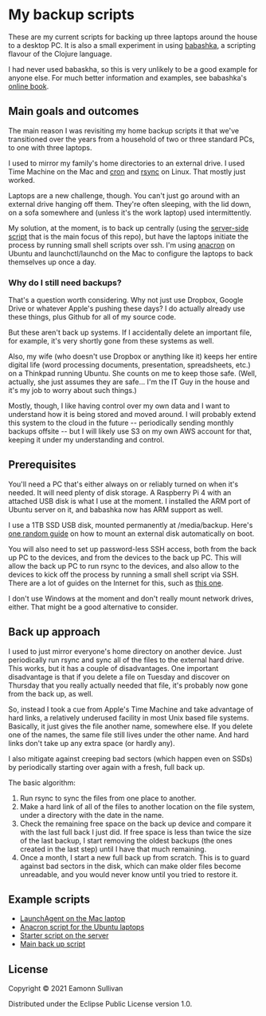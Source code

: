 # My backup scripts

These are my current scripts for backing up three laptops around the house to a desktop PC. It is also a small experiment in using [babashka](https://github.com/babashka/babashka), a scripting flavour of the Clojure language.

I had never used babaskha, so this is very unlikely to be a good example for anyone else. For much better information and examples, see babashka's [online book](https://book.babashka.org/#introduction).

## Main goals and outcomes

The main reason I was revisiting my home backup scripts it that we've transitioned over the years from a household of two or three standard PCs, to one with three laptops.

I used to mirror my family's home directories to an external drive. I used Time Machine on the Mac and [cron](http://manpages.ubuntu.com/manpages/focal/en/man3/cron.3tcl.html) and [rsync](http://manpages.ubuntu.com/manpages/focal/man1/rsync.1.html) on Linux. That mostly just worked.

Laptops are a new challenge, though. You can't just go around with an external drive hanging off them. They're often sleeping, with the lid down, on a sofa somewhere and (unless it's the work laptop) used intermittently.

My solution, at the moment, is to back up centrally (using the [server-side script](src/eamonnsullivan/backup.clj) that is the main focus of this repo), but have the laptops initiate the process by running small shell scripts over ssh. I'm using [anacron](http://manpages.ubuntu.com/manpages/focal/man8/anacron.8.html) on Ubuntu and launchctl/launchd on the Mac to configure the laptops to back themselves up once a day.

### Why do I still need backups?

That's a question worth considering. Why not just use Dropbox, Google Drive or whatever Apple's pushing these days? I do actually already use these things, plus Github for all of my source code.

But these aren't back up systems. If I accidentally delete an important file, for example, it's very shortly gone from these systems as well.

Also, my wife (who doesn't use Dropbox or anything like it) keeps her entire digital life (word processing documents, presentation, spreadsheets, etc.) on a Thinkpad running Ubuntu. She counts on me to keep those safe. (Well, actually, she just assumes they are safe... I'm the IT Guy in the house and it's my job to worry about such things.)

Mostly, though, I like having control over my own data and I want to understand how it is being stored and moved around. I will probably extend this system to the cloud in the future -- periodically sending monthly backups offsite -- but I will likely use S3 on my own AWS account for that, keeping it under my understanding and control.

## Prerequisites

You'll need a PC that's either always on or reliably turned on when it's needed. It will need plenty of disk storage. A Raspberry Pi 4 with an attached USB disk is what I use at the moment. I installed the ARM port of Ubuntu server on it, and babashka now has ARM support as well.

I use a 1TB SSD USB disk, mounted permanently at /media/backup. Here's [one random guide](https://www.techrepublic.com/article/how-to-properly-automount-a-drive-in-ubuntu-linux/) on how to mount an external disk automatically on boot.

You will also need to set up password-less SSH access, both from the back up PC to the devices, and from the devices to the back up PC. This will allow the back up PC to run rsync to the devices, and also allow to the devices to kick off the process by running a small shell script via SSH. There are a lot of guides on the Internet for this, such as [this one](https://linuxize.com/post/how-to-setup-passwordless-ssh-login/).

I don't use Windows at the moment and don't really mount network drives, either. That might be a good alternative to consider.

## Back up approach

I used to just mirror everyone's home directory on another device. Just periodically run rsync and sync all of the files to the external hard drive. This works, but it has a couple of disadvantages. One important disadvantage is that if you delete a file on Tuesday and discover on Thursday that you really actually needed that file, it's probably now gone from the back up, as well.

So, instead I took a cue from Apple's Time Machine and take advantage of hard links, a relatively underused facility in most Unix based file systems. Basically, it just gives the file another name, somewhere else. If you delete one of the names, the same file still lives under the other name. And hard links don't take up any extra space (or hardly any).

I also mitigate against creeping bad sectors (which happen even on SSDs) by periodically starting over again with a fresh, full back up.

The basic algorithm:

 1. Run rsync to sync the files from one place to another.
 1. Make a hard link of all of the files to another location on the file system, under a directory with the date in the name.
 1. Check the remaining free space on the back up device and compare it with the last full back I just did. If free space is less than twice the size of the last backup, I start removing the oldest backups (the ones created in the last step) until I have that much remaining.
 1. Once a month, I start a new full back up from scratch. This is to guard against bad sectors in the disk, which can make older files become unreadable, and you would never know until you tried to restore it.

## Example scripts

 * [LaunchAgent on the Mac laptop](LaunchAgent/)
 * [Anacron script for the Ubuntu laptops](anacron/)
 * [Starter script on the server](server/)
 * [Main back up script](src/eamonnsullivan/backup.clj)

## License

Copyright © 2021 Eamonn Sullivan

Distributed under the Eclipse Public License version 1.0.
